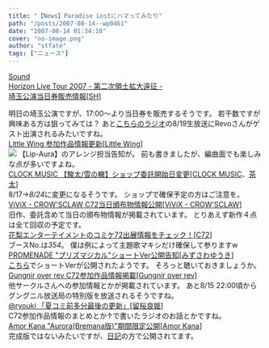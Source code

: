 ```yaml
---
title: "【News】Paradise Lostにハマってみたり"
path: "/posts/2007-08-14--wp0461"
date: "2007-08-14 01:34:10"
cover: "no-image.png"
author: "stfate"
tags: ["ニュース"]
---
```


<style type="text/css">
<!--
p {white-space: pre-wrap};
-->
</style>

<a class="topics" href="http://www.soundhorizon.com/" target="_blank">Sound Horizon Live Tour 2007 - 第二次領土拡大遠征 - 埼玉公演当日券販売情報</a><span class="junre">[<a href="http://sound-horizon.net/" target="_blank">SH</a>]</span>
<div class="news">明日の埼玉公演ですが、17:00～より当日券を販売するそうです。
若干数ですが興味ある方は狙ってみては？
あと<a href="http://www.freewave777.com/index.html" target="_blank">こちらのラジオ</a>の8/19生放送にRevoさんがゲスト出演されるみたいですね。</div>
<a class="topics" href="http://www.littlewing.ne.jp/" target="_blank">Little Wing 参加作品情報更新</a><span class="junre">[<a href="http://www.littlewing.ne.jp/" target="_blank">Little Wing</a>]</span>
<div class="news"><a href="http://tieleaf.net/" target="_blank"><img src="http://tieleaf.net/lipaura/ban_lipaura200.gif"></a>
【Lip-Aura】のアレンジ担当告知が。
前も書きましたが、編曲面でも楽しみな点が多いですよね。</div>
<a class="topics" href="http://www.clock-music.com/" target="_blank">CLOCK MUSIC 【駿太/雪の轍】ショップ委託開始日変更</a><span class="junre">[<a href="http://www.clock-music.com/" target="_blank">CLOCK MUSIC</a>、<a href="http://chata.moo.jp/" target="_blank">茶太</a>]</span>
<div class="news">8/17→<em>8/24</em>に変更になるそうです。
ショップで確保予定の方はご注意を。</div>
<a class="topics" href="http://c72.crowsclaw.info/2007/08/13/0000_25.php" target="_blank">ViViX - CROW'SCLAW C72当日頒布物情報公開</a><span class="junre">[<a href="http://c72.crowsclaw.info/" target="_blank">ViViX - CROW'SCLAW</a>]</span>
<div class="news">旧作、委託含めて当日の頒布物情報が掲載されています。
とりあえず新作４点は全て回収の予定です。</div>
<a class="topics" href="http://www.dengekionline.com/data/news/2007/8/14/69b23e1e1ae3a9c3a5bd1c645bad7d3e.html" target="_blank">花梨エンターテイメントのコミケ72出展情報をチェック！</a><span class="junre">[<a href="" target="_blank">C72</a>]</span>
<div class="news">ブースNo.は<em>354</em>。
僕は例によって主題歌マキシだけ確保して参りますw</div>
<a class="topics" href="http://park17.wakwak.com/~one/promenade/" target="_blank">PROMENADE "プリズマジカル"ショートVer公開告知</a><span class="junre">[<a href="http://park17.wakwak.com/~one/promenade/" target="_blank">みずさわゆうき</a>]</span>
<div class="news"><a href="http://park17.wakwak.com/~one/kairouan/" target="_blank">こちら</a>でショートVerが公開されたようです。
そろっと聴いておきましょうか。</div>
<a class="topics" href="http://www.gungni.com/" target="_blank">Gungnir over rev C72参加作品情報掲載</a><span class="junre">[<a href="http://www.gungni.com/" target="_blank">Gungnir over rev</a>]</span>
<div class="news">他サークルさんへの参加情報とかが掲載されています。
あと8/15 22:00頃からグングニル放送局の特別版を放送されるそうですね。</div>
<a class="topics" href="http://ryouki.net/" target="_blank">@ryouki 「夏コミ前多分最後の更新」</a><span class="junre">[<a href="http://ryouki.net/" target="_blank">留桜良姫</a>]</span>
<div class="news">C72参加作品情報のまとめとか↑で書いたラジオのお話とかですね。</div>
<a class="topics" href="http://amorkana.jp/" target="_blank">Amor Kana "Aurora(Bremana版)"期間限定公開</a><span class="junre">[<a href="http://amorkana.jp/" target="_blank">Amor Kana</a>]</span>
<div class="news">完成版ではないみたいですが、<a href="http://amorkana.blog45.fc2.com/" target="_blank">日記</a>の方で公開されてます。</div>
